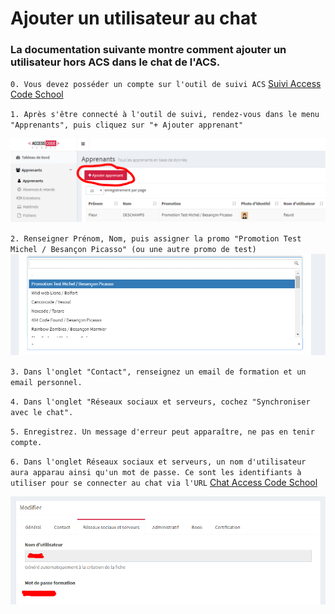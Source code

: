 # Ajouter un utilisateur au chat

### La documentation suivante montre comment ajouter un utilisateur hors ACS dans le chat de l'ACS.

`0. Vous devez posséder un compte sur l'outil de suivi ACS` [Suivi Access Code School](https://suivi.accesscodeschool.fr)

`1. Après s'être connecté à l'outil de suivi, rendez-vous dans le menu "Apprenants", puis cliquez sur "+ Ajouter apprenant"`

![Image Ajouter un apprenant](./capture_aj_apprenant.png)

`2. Renseigner Prénom, Nom, puis assigner la promo "Promotion Test Michel / Besançon Picasso" (ou une autre promo de test)`
![Image assigner une promotion](./capture_promo.png)

`3. Dans l'onglet "Contact", renseignez un email de formation et un email personnel.`

`4. Dans l'onglet "Réseaux sociaux et serveurs, cochez "Synchroniser avec le chat".`

`5. Enregistrez. Un message d'erreur peut apparaître, ne pas en tenir compte.`

`6. Dans l'onglet Réseaux sociaux et serveurs, un nom d'utilisateur aura apparau ainsi qu'un mot de passe. Ce sont les identifiants à utiliser pour se connecter au chat via l'URL` [Chat Access Code School](https://chat.accesscodeschool.fr/home)

![Image mot de passe](./capture_mdp.png)
